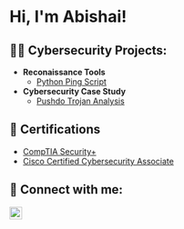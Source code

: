 <h1>Hi, I'm Abishai!

<h2>👨‍💻 Cybersecurity Projects:</h2>

- <b>Reconaissance Tools </b>
  - [Python Ping Script](https://github.com/abishainurse/active-host-monitoring)
- <b>Cybersecurity Case Study </b>
  - [Pushdo Trojan Analysis](https://github.com/abishainurse/pushdo-trojan-analysis)
<h2>📃 Certifications</h2>

- [CompTIA Security+](https://www.youtube.com/watch?v=a83ASGn_V_s)
- [Cisco Certified Cybersecurity Associate](https://www.credly.com/badges/7d169034-4d52-46e1-b1be-61aff374379b/public_url)

<h2> 🤳 Connect with me:</h2>

[<img align="left" alt="JoshMadakor | LinkedIn" width="22px" src="https://cdn.jsdelivr.net/npm/simple-icons@v3/icons/linkedin.svg" />][linkedin]

[linkedin]: www.linkedin.com/in/abishai-nurse
